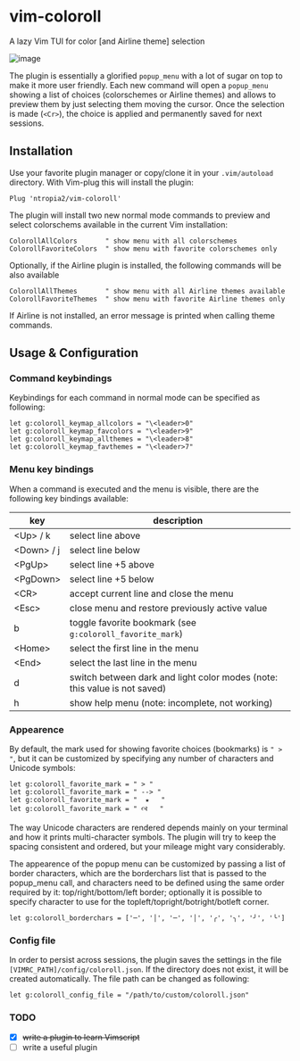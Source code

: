 # vim-coloroll

A lazy Vim TUI for color [and Airline theme] selection

![image](https://user-images.githubusercontent.com/16327850/229337715-34ae7ec3-cc5f-4fcf-9a12-2e660ce043eb.png)

The plugin is essentially a glorified `popup_menu` with a lot of sugar on top
to make it more user friendly.  Each new command will open a `popup_menu`
showing a list of choices (colorschemes or Airline themes) and allows to
preview them by just selecting them moving the cursor. Once the selection is
made (`<Cr>`), the choice is applied and permanently saved for next sessions.

<!-- "  g:coloroll_force_colorscheme -->
<!-- "  g: coloroll_force_airlinetheme -->
<!-- "           override what's in the file -->
<!-- " -->
<!-- " -->

## Installation


Use your favorite plugin manager or copy/clone it in your ``.vim/autoload`` directory.
With Vim-plug this will install the plugin:

    Plug 'ntropia2/vim-coloroll'

The plugin will install two new normal mode commands to preview and select colorschems
available in the current Vim installation:

    ColorollAllColors       " show menu with all colorschemes
    ColorollFavoriteColors  " show menu with favorite colorschemes only

Optionally, if the Airline plugin is installed, the following commands will be also available

    ColorollAllThemes       " show menu with all Airline themes available
    ColorollFavoriteThemes  " show menu with favorite Airline themes only

If Airline is not installed, an error message is printed when calling theme commands.

## Usage & Configuration

### Command keybindings

Keybindings for each command in normal mode can be specified as following:

    let g:coloroll_keymap_allcolors = "\<leader>0"
    let g:coloroll_keymap_favcolors = "\<leader>9"
    let g:coloroll_keymap_allthemes = "\<leader>8"
    let g:coloroll_keymap_favthemes = "\<leader>7"

### Menu key bindings

When a command is executed and the menu is visible, there are the following key
bindings available:

| key | description |
|---|---|
| \<Up\> / k | select line above |
| \<Down\> / j | select line below |
| \<PgUp\>  | select line +5 above |
| \<PgDown\>  | select line +5 below |
| \<CR\>  | accept current line and close the menu |
| \<Esc\> | close menu and restore previously active value |
| b | toggle favorite bookmark (see `g:coloroll_favorite_mark`) |
| \<Home\>  | select the first line in the menu |
| \<End\>  | select the last line in the menu |
| d | switch between dark and light color modes (note: this value is not saved) |
| h | show help menu (note: incomplete, not working)|


### Appearence

By default, the mark used for showing favorite choices (bookmarks) is `" > "`,
but it can be customized by specifying any number of characters and Unicode
symbols:

    let g:coloroll_favorite_mark = " > "
    let g:coloroll_favorite_mark = " --> "
    let g:coloroll_favorite_mark = "  ★   "
    let g:coloroll_favorite_mark = " 🙣   "  

The way Unicode characters are rendered depends mainly on your terminal and how
it prints multi-character symbols. The plugin will try to keep the spacing
consistent and ordered, but your mileage might vary considerably.


The appearence of the popup menu can be customized by passing a list  of  border
characters, which are the borderchars list that  is  passed  to  the  popup_menu
call, and characters need to be defined using the same  order  required  by  it:
top/right/bottom/left border; optionally it is possible to specify character  to
use for the topleft/topright/botright/botleft corner.

    let g:coloroll_borderchars = ['─', '│', '─', '│', '╭', '╮', '╯', '╰']


### Config file

In order to persist across sessions, the plugin saves the settings in the file
`[VIMRC_PATH]/config/coloroll.json`. If the directory does not exist, it will
be created automatically. The file path can be changed as following:
  
    let g:coloroll_config_file = "/path/to/custom/coloroll.json"


<!-- ## Special post commands -->

<!-- Optinionally, special commands can be executed after a specific colorscheme or Airline theme: -->

<!--     let g:coloroll_special_settings= {"color":{'ayu' : ["let ayucolor=\"dark\""]}, "theme":{}} -->

<!-- This part doesn't work yet! -->

### TODO

- [x] ~~write a plugin to learn Vimscript~~
- [ ] write a useful plugin
